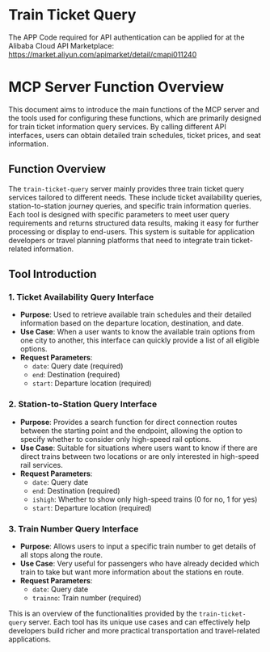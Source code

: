 # Train Ticket Query

The APP Code required for API authentication can be applied for at the Alibaba Cloud API Marketplace: https://market.aliyun.com/apimarket/detail/cmapi011240

# MCP Server Function Overview

This document aims to introduce the main functions of the MCP server and the tools used for configuring these functions, which are primarily designed for train ticket information query services. By calling different API interfaces, users can obtain detailed train schedules, ticket prices, and seat information.

## Function Overview

The `train-ticket-query` server mainly provides three train ticket query services tailored to different needs. These include ticket availability queries, station-to-station journey queries, and specific train information queries. Each tool is designed with specific parameters to meet user query requirements and returns structured data results, making it easy for further processing or display to end-users. This system is suitable for application developers or travel planning platforms that need to integrate train ticket-related information.

## Tool Introduction

### 1. Ticket Availability Query Interface
- **Purpose**: Used to retrieve available train schedules and their detailed information based on the departure location, destination, and date.
- **Use Case**: When a user wants to know the available train options from one city to another, this interface can quickly provide a list of all eligible options.
- **Request Parameters**:
  - `date`: Query date (required)
  - `end`: Destination (required)
  - `start`: Departure location (required)

### 2. Station-to-Station Query Interface
- **Purpose**: Provides a search function for direct connection routes between the starting point and the endpoint, allowing the option to specify whether to consider only high-speed rail options.
- **Use Case**: Suitable for situations where users want to know if there are direct trains between two locations or are only interested in high-speed rail services.
- **Request Parameters**:
  - `date`: Query date
  - `end`: Destination (required)
  - `ishigh`: Whether to show only high-speed trains (0 for no, 1 for yes)
  - `start`: Departure location (required)

### 3. Train Number Query Interface
- **Purpose**: Allows users to input a specific train number to get details of all stops along the route.
- **Use Case**: Very useful for passengers who have already decided which train to take but want more information about the stations en route.
- **Request Parameters**:
  - `date`: Query date
  - `trainno`: Train number (required)

This is an overview of the functionalities provided by the `train-ticket-query` server. Each tool has its unique use cases and can effectively help developers build richer and more practical transportation and travel-related applications.